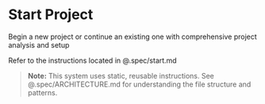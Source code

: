 # Start Project

Begin a new project or continue an existing one with comprehensive project analysis and setup

Refer to the instructions located in @.spec/start.md

> **Note:** This system uses static, reusable instructions. See @.spec/ARCHITECTURE.md for understanding the file structure and patterns.

